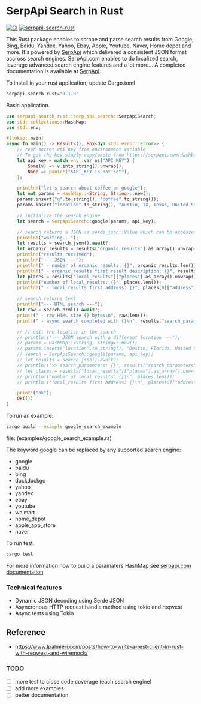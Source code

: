 # SerpApi Search in Rust
[![CI](https://github.com/serpapi/serpapi-search-rust/actions/workflows/ci.yml/badge.svg)](https://github.com/serpapi/serpapi-search-rust/actions/workflows/ci.yml) [![serpapi-search-rust](https://img.shields.io/crates/v/serpapi-search-rust.svg)](https://crates.io/crates/serpapi-search-rust)


This Rust package enables to scrape and parse search results from Google, Bing, Baidu, Yandex, Yahoo, Ebay, Apple, Youtube, Naver, Home depot and more. It's powered by [SerpApi](https://serpapi.com) which delivered a consistent JSON format accross search engines.
SerpApi.com enables to do localized search, leverage advanced search engine features and a lot more...
A completed documentation is available at [SerpApi](https://serpapi.com).

To install in your rust application, update Cargo.toml
```sh
serpapi-search-rust="0.1.0"
```

Basic application.
```rust
use serpapi_search_rust::serp_api_search::SerpApiSearch;
use std::collections::HashMap;
use std::env;

#[tokio::main]
async fn main() -> Result<(), Box<dyn std::error::Error>> {
    // read secret api key from environment variable
    // To get the key simply copy/paste from https://serpapi.com/dashboard.
    let api_key = match env::var_os("API_KEY") {
        Some(v) => v.into_string().unwrap(),
        None => panic!("$API_KEY is not set"),
    };

    println!("let's search about coffee on google");
    let mut params = HashMap::<String, String>::new();
    params.insert("q".to_string(), "coffee".to_string());
    params.insert("location".to_string(), "Austin, TX, Texas, United States".to_string());

    // initialize the search engine
    let search = SerpApiSearch::google(params, api_key);

    // search returns a JSON as serde_json::Value which can be accessed like a HashMap.
    println!("waiting...");
    let results = search.json().await?;
    let organic_results = results["organic_results"].as_array().unwrap();
    println!("results received");
    println!("--- JSON ---");
    println!(" - number of organic results: {}", organic_results.len());
    println!(" - organic_results first result description: {}", results["organic_results"][0]["about_this_result"]["source"]["description"]);
    let places = results["local_results"]["places"].as_array().unwrap();
    println!("number of local_results: {}", places.len());
    println!(" - local_results first address: {}", places[0]["address"]);

    // search returns text
    println!("--- HTML search ---");
    let raw = search.html().await?;
    print!(" - raw HTML size {} bytes\n", raw.len());
    print!(" - async search completed with {}\n", results["search_parameters"]["engine"]);

    // // edit the location in the search
    // println!("--- JSON search with a different location ---");
    // params = HashMap::<String, String>::new();
    // params.insert("location".to_string(), "Destin, Florida, United States".to_string());
    // search = SerpApiSearch::google(params, api_key);
    // let results = search.json().await?;
    // println!(">> search_parameters: {}", results["search_parameters"]);
    // let places = results["local_results"]["places"].as_array().unwrap();
    // println!("number of local_results: {}\n", places.len());
    // println!("local_results first address: {}\n", places[0]["address"]);

    print!("ok");
    Ok(())
}
```

To run an example:
```sh
cargo build --example google_search_example
```
file: (examples/google_search_example.rs)

The keyword google can be replaced by any supported search engine:
- google
- baidu
- bing
- duckduckgo
- yahoo
- yandex
- ebay
- youtube
- walmart
- home_depot
- apple_app_store
- naver

To run test.
```sh
cargo test
```

For more information how to build a paramaters HashMap see [serpapi.com documentation](https://serpapi.com/search-api)

### Technical features
- Dynamic JSON decoding using Serde JSON
- Asyncronous HTTP request handle method using tokio and reqwest
- Async tests using Tokio

## Reference
 * https://www.lpalmieri.com/posts/how-to-write-a-rest-client-in-rust-with-reqwest-and-wiremock/
 
### TODO
 - [ ] more test to close code coverage (each search engine)
 - [ ] add more examples
 - [ ] better documentation